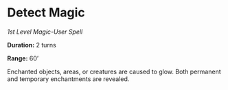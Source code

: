 # Detect Magic

*1st Level Magic-User Spell*

**Duration:** 2 turns

**Range:** 60’

Enchanted objects, areas, or creatures are caused to glow. Both permanent and temporary enchantments are revealed.
